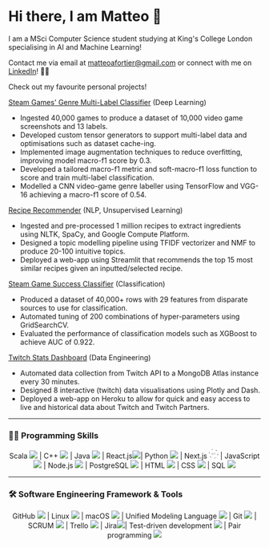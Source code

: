 
# Hi there, I am Matteo 👋  
I am a MSci Computer Science student studying at King's College London specialising in AI and Machine Learning!

Contact me via email at matteoafortier@gmail.com or connect with me on [LinkedIn](https://www.linkedin.com/in/matteo-fortier)! 👥💬

Check out my favourite personal projects!

[Steam Games' Genre Multi-Label Classifier](https://github.com/matteofortier/DL_PROJECT) (Deep Learning)

 - Ingested 40,000 games to produce a dataset of 10,000 video game screenshots and 13 labels.  
 - Developed custom tensor generators to support multi-label data and optimisations such as dataset cache-ing.  
 - Implemented image augmentation techniques to reduce overfitting, improving model macro-f1 score by 0.3.  
 - Developed a tailored macro-f1 metric and soft-macro-f1 loss function to score and train multi-label classification.
 - Modelled a CNN video-game genre labeller using TensorFlow and VGG-16 achieving a macro-f1 score of 0.54.

[Recipe Recommender](https://github.com/matteofortier/NLP_PROJECT) (NLP, Unsupervised Learning)

 - Ingested and pre-processed 1 million recipes to extract ingredients using NLTK, SpaCy, and Google Compute Platform. 
 - Designed a topic modelling pipeline using TFIDF vectorizer and NMF to produce 20-100 intuitive topics.  
 - Deployed a web-app using Streamlit that recommends the top 15 most similar recipes given an inputted/selected recipe.

[Steam Game Success Classifier](https://github.com/matteofortier/CLS_PROJECT) (Classification)

 - Produced a dataset of 40,000+ rows with 29 features from disparate sources to use for classification. 
 - Automated tuning of 200 combinations of hyper-parameters using GridSearchCV.  
 - Evaluated the performance of classification models such as XGBoost to achieve AUC of 0.922.

[Twitch Stats Dashboard](https://github.com/matteofortier/ENG_PROJECT) (Data Engineering)

 - Automated data collection from Twitch API to a MongoDB Atlas instance every 30 minutes.  
 - Designed 8 interactive (twitch) data visualisations using Plotly and Dash.  
 - Deployed a web-app on Heroku to allow for quick and easy access to live and historical data about Twitch and Twitch Partners.

 ---

###  👨‍💻 Programming Skills

<div align = "center"> 
  Scala <img src = "https://cdn.freebiesupply.com/logos/large/2x/scala-4-logo-png-transparent.png" height = "20"/> | C++ <img src = "https://upload.wikimedia.org/wikipedia/commons/thumb/1/18/ISO_C%2B%2B_Logo.svg/1822px-ISO_C%2B%2B_Logo.svg.png" width = "20"/> | Java <img src = "https://plumbr.io/app/uploads/2019/06/java.png" width = "22"/> | React.js<img src = "https://upload.wikimedia.org/wikipedia/commons/thumb/a/a7/React-icon.svg/1280px-React-icon.svg.png" height = "20"/>| Python <img src = "https://upload.wikimedia.org/wikipedia/commons/thumb/c/c3/Python-logo-notext.svg/1200px-Python-logo-notext.svg.png" width="20"/> | Next.js <img src = "https://raw.githubusercontent.com/Rohan-Shakya/Rohan-Shakya/master/images/next_logo.png" height = "20"/> | JavaScript <img src = "https://cdn.iconscout.com/icon/free/png-256/javascript-2752148-2284965.png" width = "20"/> | Node.js <img src = "https://upload.wikimedia.org/wikipedia/commons/thumb/d/d9/Node.js_logo.svg/1280px-Node.js_logo.svg.png" height = "20"/> | PostgreSQL <img src = "https://upload.wikimedia.org/wikipedia/commons/thumb/2/29/Postgresql_elephant.svg/1200px-Postgresql_elephant.svg.png" width = "20"/> | HTML <img src = "https://cdn.pixabay.com/photo/2017/08/05/11/16/logo-2582748_640.png" width = "22"/> | CSS <img src = "https://camo.githubusercontent.com/0add6fa71ef42c497b9fc1333e4419e8eda6f3a9d0381b448ed66bf549a7566a/68747470733a2f2f63646e312e69636f6e66696e6465722e636f6d2f646174612f69636f6e732f736f6369616c2d6d656469612d6c6f676f732d372f36342f6373732d332d3531322e706e67" width ="20"/> | SQL  <img src = "https://i2.wp.com/blogs.perficient.com/files/2015/09/Azure-SQL-Database.png?ssl=1" width ="20"/>
</div> 

---

###  🛠 Software Engineering Framework & Tools

<div align = "center">
  GitHub <img src = "https://github.githubassets.com/images/modules/logos_page/Octocat.png" width = "22"/> | Linux <img src = "https://www.freepnglogos.com/uploads/linux-png/linux-tux-logo-png-transparent-svg-vector-bie-supply-14.png" height = "20"/> | macOS <img src = "https://wiki.videolan.org/images/MacOS_logo.png" width = "20"/> | Unified Modeling Language <img src = "https://upload.wikimedia.org/wikipedia/commons/thumb/d/d5/UML_logo.svg/2560px-UML_logo.svg.png" height = "22"/> | Git <img src = "https://git-scm.com/images/logos/downloads/Git-Icon-1788C.png" width = "20"/> | SCRUM <img src = "https://www.gokhancanpolat.com/sites/default/files/pictures/Agile.png" width = "22"/> | Trello <img src = "https://icons-for-free.com/iconfiles/png/512/cards+kanban+management+project+tasks+trello+icon-1320165725577116630.png" width = "22"/> | Jira<img src = "https://logos-world.net/wp-content/uploads/2021/02/Jira-Emblem-700x394.png" height = "18"/>| Test-driven development <img src = "https://www.aresourcepool.com/wp-content/uploads/2017/09/tdd.png" width = "20"/> | Pair programming <img src = "https://e7.pngegg.com/pngimages/592/245/png-clipart-computer-icons-collaboration-community-of-practice-collaborative-working-environment-good-partners-text-logo.png" height = "20"/>
</div>
